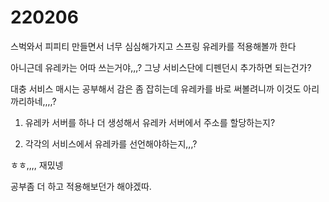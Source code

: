 # 220206

스벅와서 피피티 만들면서 너무 심심해가지고 스프링 유레카를 적용해볼까 한다



아니근데 유레카는 어따 쓰는거야,,,? 그냥 서비스단에 디펜던시 추가하면 되는건가?

대충 서비스 매시는 공부해서 감은 좀 잡히는데 유레카를 바로 써볼려니까 이것도 아리까리하네,,,,?

1. 유레카 서버를 하나 더 생성해서 유레카 서버에서 주소를 할당하는지?

2. 각각의 서비스에서 유레카를 선언해야하는지,,,? 

ㅎㅎ,,,, 재밌넹



공부좀 더 하고 적용해보던가 해야겠따.




